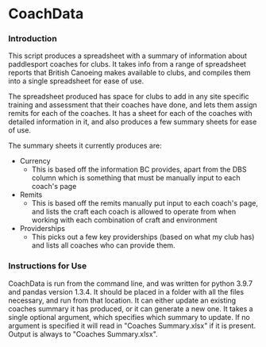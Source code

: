 # CoachData

### Introduction

This script produces a spreadsheet with a summary of information about paddlesport coaches for clubs. It takes info from a range of spreadsheet reports that British Canoeing makes available to clubs, and compiles them into a single spreadsheet for ease of use.

The spreadsheet produced has space for clubs to add in any site specific training and assessment that their coaches have done, and lets them assign remits for each of the coaches. It has a sheet for each of the coaches with detailed information in it, and also produces a few summary sheets for ease of use. 

The summary sheets it currently produces are:
- Currency
  - This is based off the information BC provides, apart from the DBS column which is something that must be manually input to each coach's page
- Remits
  - This is based off the remits manually put input to each coach's page, and lists the craft each coach is allowed to operate from when working with each combination of craft and environment
- Providerships
  - This picks out a few key providerships (based on what my club has) and lists all coaches who can provide them.


### Instructions for Use 

CoachData is run from the command line, and was written for python 3.9.7 and pandas version 1.3.4. It should be placed in a folder with all the files necessary, and run from that location. It can either update an existing coaches summary it has produced, or it can generate a new one. It takes a single optional argument, which specifies which summary to update. If no argument is specified it will read in "Coaches Summary.xlsx" if it is present. Output is always to "Coaches Summary.xlsx".

In addition, the following files are used when updating:
- *Required:* "active_coaches.txt"
  - This is a text file containing the names of each coach to be included in the final file, one per line. These names must be in exactly the same format as used by the other files. E.g. it's no good putting "Alexander Allen" in this file if all the other files refer to "Alex Allen".
- Optional: "My Club Members with Coach Validation.xlsx"
  - This is the file produced by British Canoeing's "My Club Members with Coach Validation" report.
- Optional: "Safety Report.xlsx"
  - This is the file produced by British Canoeing's "Safety Report"
- Optional: "First Aid Training.xlsx"
  - This is the file produced by British Canoeing's "First Aid Training"
- Optional: "Safeguarding Report.xlsx"
  - This is the file produced by British Canoeing's "Safeguarding Report"
- Optional: "All Member Credentials.xlsx"
  - This is the file produced by Britsh Canoeing's "All Member Credentials"
